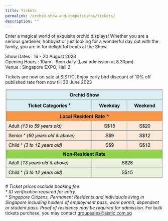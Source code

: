 ```yaml
---
title: Tickets
permalink: /orchid-show-and-competitions/tickets/
description: ""
---
```

Enter a magical world of exquisite orchid displays!  Whether you are a serious gardener, hobbyist or just looking for a wonderful day out with the family, you are in for delightful treats at the Show.  

Show Dates	  : 16 - 20 August 2023 <br>
Opening Hours : 10am – 9pm daily (Last admission at 8.30pm) <br>
Venue		 : Singapore EXPO, Hall 2

Tickets are now on sale at SISTIC. Enjoy early bird discount of 10% off published rate from now till 30 June 2023

![Show Ticketing Pricing](/images/show_ticket_pricing.jpg)



_#_ _Ticket prices exclude booking fee  
\* ID verification required for entry  
^ Singapore Citizens, Permanent Residents and individuals living in Singapore including holders of employment pass, work permit, dependent or student pass. Proof of residency may be required for admission._
For bulk tickets purchase, you may contact [groupsales@sistic.com.sg](groupsales@sistic.com.sg)